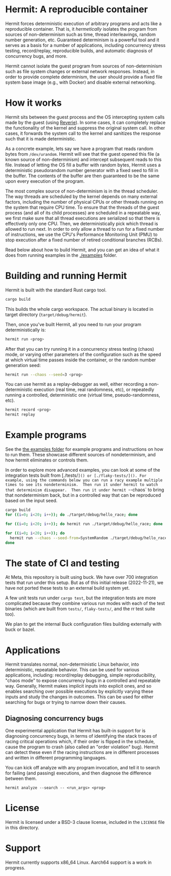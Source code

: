# Hermit: A reproducible container

Hermit forces deterministic execution of arbitrary programs and acts like a
reproducible container. That is, it *hermetically* isolates the program from
sources of non-determinism such as time, thread interleavings, random number
generation, etc. Guaranteed determinism is a powerful tool and it serves as a
basis for a number of applications, including concurrency stress testing,
record/replay, reproducible builds, and automatic diagnosis of concurrency bugs,
and more.

Hermit cannot isolate the guest program from sources of non-determinism such as
file system changes or external network responses. Instead, in order to provide
complete determinism, the user should provide a fixed file system base image
(e.g., with Docker) and disable external networking.

# How it works

Hermit sits between the guest process and the OS intercepting system calls made
by the guest (using [Reverie][]). In some cases, it can completely replace the
functionality of the kernel and suppress the original system call. In other
cases, it forwards the system call to the kernel and sanitizes the response such
that it is made deterministic.

As a concrete example, lets say we have a program that reads random bytes from
`/dev/urandom`. Hermit will see that the guest opened this file (a known source
of non-determinism) and intercept subsequent reads to this file. Instead of
letting the OS fill a buffer with random bytes, Hermit uses a deterministic
pseudorandom number generator with a fixed seed to fill in the buffer. The
contents of the buffer are then guaranteed to be the same upon every execution
of the program.

The most complex source of non-determinism is in the thread scheduler. The way
threads are scheduled by the kernel depends on many external factors, including
the number of physical CPUs or other threads running on the system that require
CPU time. To ensure that the threads of the guest process (and all of its child
processes) are scheduled in a repeatable way, we first make sure that all thread
executions are serialized so that there is effectively only one CPU. Then, we
deterministically pick which thread is allowed to run next. In order to only
allow a thread to run for a fixed number of instructions, we use the CPU's
Performance Monitoring Unit (PMU) to stop execution after a fixed number of
retired conditional branches (RCBs).

Read below about how to build Hermit, and you can get an idea of what it does
from running examples in the [./examples](./examples) folder.

[Reverie]: https://github.com/facebookexperimental/reverie

# Building and running Hermit

Hermit is built with the standard Rust cargo tool.

```bash
cargo build
```
This builds the whole cargo workspace. The actual binary is located in target
directory (`target/debug/hermit`).

Then, once you've built Hermit, all you need to run your program
deterministically is:

```bash
hermit run <prog>
```

After that you can try running it in a concurrency stress testing (chaos) mode,
or varying other parameters of the configuration such as the speed at which
virtual time passes inside the container, or the random number generation seed:

```bash
hermit run --chaos --seed=3 <prog>
```

You can use hermit as a replay-debugger as well, either recording a
non-deterministic execution (real time, real randomness, etc), or repeatedly
running a controlled, deterministic one (virtual time, pseudo-randomness, etc).

```bash
hermit record <prog>
hermit replay
```

# Example programs

See the [the examples folder](./examples/README.md) for example programs and
instructions on how to run them.  These showcase different sources of
nondeterminism, and how hermit eliminates or controls them.

In order to explore more advanced examples, you can look at some of
the integration tests built from [./tests/`]() or [./flaky-tests/]().
For example, using the commands below you can run a racy example
multiple times to see its nondeterminism.  Then run it under hermit to
watch that determinism disappear.  Then run it under hermit `--chaos`
to bring that nondeterminism back, but in a controlled way that can be
reproduced based on the input seed.

```bash
cargo build
for ((i=0; i<20; i++)); do ./target/debug/hello_race; done

for ((i=0; i<20; i++)); do hermit run ./target/debug/hello_race; done

for ((i=0; i<20; i++)); do
  hermit run --chaos --seed-from=SystemRandom ./target/debug/hello_race;
done
```

# The state of CI and testing

At Meta, this repository is built using buck.  We have over 700 integration
tests that run under this setup. But as of this initial release (2022-11-21), we
have not ported these tests to an external build system yet.

A few unit tests run under `cargo test`, but the integration tests are more
complicated because they combine various run modes with each of the test
binaries (which are built from `tests/`, `flaky-tests/`, and the rr test suite
too).

We plan to get the internal Buck configuration files building externally with
buck or bazel.

# Applications

Hermit translates normal, non-deterministic Linux behavior, into deterministic,
repeatable behavior. This can be used for various applications, including:
record/replay debugging, simple reproducibility, "chaos mode" to expose
concurrency bugs in a controlled and repeatable way. Generally, Hermit makes
implicit inputs into explicit ones, and so enables searching over possible
executions by explicitly varying these inputs and study the changes in outcomes.
This can be used for either searching for bugs or trying to narrow down their
causes.

## Diagnosing concurrency bugs

One experimental application that Hermit has built-in support for is diagnosing
concurrency bugs, in terms of identifying the stack traces of racing critical
operations which, if their order is flipped in the schedule, cause the program
to crash (also called an "order violation" bug). Hermit can detect these even if
the racing instructions are in different processes and written in different
programming languages.

You can kick off analyze with any program invocation, and tell it to search for
failing (and passing) executions, and then diagnose the difference between them.

```
hermit analyze --search -- <run_args> <prog>
```

# License

Hermit is licensed under a BSD-3 clause license, included in the `LICENSE` file
in this directory.

# Support

Hermit currently supports x86_64 Linux. Aarch64 support is a
work in progress.
